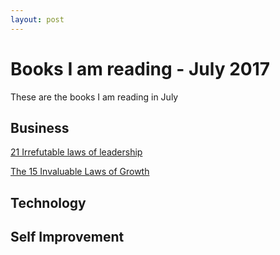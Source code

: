 ```yaml
---
layout: post
---
```


# Books I am reading - July 2017
These are the books I am reading in July

## Business
[21 Irrefutable laws of leadership](https://www.amazon.com/21-Irrefutable-Laws-Leadership-Anniversary/dp/149151311X)

[The 15 Invaluable Laws of Growth](https://www.amazon.com/15-Invaluable-Laws-Growth-Potential-ebook/dp/B0076DF6T4/ref=sr_1_1?s=books&ie=UTF8&qid=1499714414&sr=1-1&keywords=laws+of+growth)

## Technology


## Self Improvement
